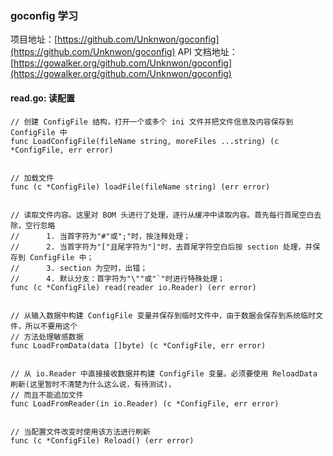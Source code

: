 ### goconfig 学习

项目地址：[https://github.com/Unknwon/goconfig](https://github.com/Unknwon/goconfig)
API 文档地址：[https://gowalker.org/github.com/Unknwon/goconfig](https://gowalker.org/github.com/Unknwon/goconfig)


#### read.go: 读配置

```
// 创建 ConfigFile 结构，打开一个或多个 ini 文件并把文件信息及内容保存到 ConfigFile 中
func LoadConfigFile(fileName string, moreFiles ...string) (c *ConfigFile, err error)


// 加载文件
func (c *ConfigFile) loadFile(fileName string) (err error)


// 读取文件内容。这里对 BOM 头进行了处理，逐行从缓冲中读取内容。首先每行首尾空白去除，空行忽略
//      1. 当首字符为"#"或";"时，按注释处理；
//      2. 当首字符为"["且尾字符为"]"时，去首尾字符空白后按 section 处理，并保存到 ConfigFile 中；
//      3. section 为空时，出错；
//      4. 默认分支：首字符为"\""或"`"时进行特殊处理；
func (c *ConfigFile) read(reader io.Reader) (err error)


// 从输入数据中构建 ConfigFile 变量并保存到临时文件中，由于数据会保存到系统临时文件，所以不要用这个
// 方法处理敏感数据
func LoadFromData(data []byte) (c *ConfigFile, err error)


// 从 io.Reader 中直接接收数据并构建 ConfigFile 变量。必须要使用 ReloadData 刷新(这里暂时不清楚为什么这么说，有待测试)，
// 而且不能追加文件
func LoadFromReader(in io.Reader) (c *ConfigFile, err error)


// 当配置文件改变时使用该方法进行刷新
func (c *ConfigFile) Reload() (err error)
```
